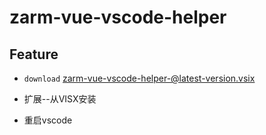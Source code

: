 # zarm-vue-vscode-helper

## Feature

* ``download`` zarm-vue-vscode-helper-@latest-version.vsix

* 扩展--从VISX安装

* 重启vscode
